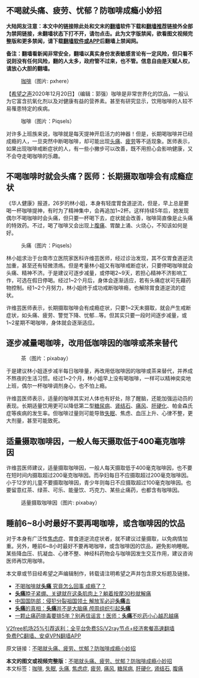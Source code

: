  <h2>不喝就头痛、疲劳、忧郁？防咖啡成瘾小妙招</h2> <p class="notice"><b>大陆网友注意：本文中的链接除此处和文末的<a href="https://github.com/bannedbook/fanqiang" >翻墙</a>软件下载和<a href="https://github.com/killgcd/justmysocks/blob/master/README.md">翻墙推荐</a>链接外全部为禁网链接，未翻墙状态下打不开，请勿点击。此为文字版禁闻，欲看图文视频完整版和更多禁闻，请下载<a href="https://github.com/bannedbook/fanqiang">翻墙软件或APP</a>后翻墙上禁闻网。</p><p>备注：翻墙看新闻非常安全，翻墙以真实身份发表敏感言论有一定风险，但只看不说则没有任何风险，翻的人太多，政府管不过来，也不管。信息自由是天赋人权，请放心大胆的翻墙。</b></p>  <div class="entry"> <figure><figcaption><a href="https://www.bannedbook.org/bnews/tag/%e5%92%96%e5%95%a1/" class="st_tag internal_tag" rel="tag" title="标签 咖啡 下的日志">咖啡</a>（图片: pxhere）</figcaption></figure> <p>【<span class='wp_keywordlink_affiliate'><a href="https://www.soundofhope.org" title="希望之声" target="_blank">希望之声</a></span>2020年12月20日】（编辑：郭强）咖啡是非常世界化的饮品，一般认为它富含抗氧化剂以及对健康有益的营养素。甚至有研究显示，饮用咖啡的人较不易罹患特定的疾病。</p> <figure><figcaption>咖啡（图片：Piqsels）</figcaption></figure> <p>对许多上班族来说，咖啡就是每天提神开启活力的神器！但是，长期喝咖啡并已经成瘾的人，一旦突然中断喝咖啡，却可能出现<a href="https://www.bannedbook.org/bnews/tag/%e5%a4%b4%e7%97%9b/" class="st_tag internal_tag" rel="tag" title="标签 头痛 下的日志">头痛</a>、<a href="https://www.bannedbook.org/bnews/tag/%E7%96%B2%E5%8A%B3/" class="st_tag internal_tag" rel="tag" title="标签 疲劳 下的日志">疲劳</a>等不适现象。医师表示，如果出现咖啡戒断症状的人，有一些小撇步可以改善，既不用担心会影响健康，又不会夺走喝咖啡的乐趣。</p>  <h2>不喝咖啡时就会头痛？医师：长期摄取咖啡会有成瘾症状</h2> <p>《华人健康》报道，26岁的林小姐，本身有轻度胃食道逆流，但是，早上总是要喝一杯咖啡提神，有时为了精神集中，会再追加1~2杯。这样持续5年后，她发现偶尔不喝咖啡时会头痛，但只要一杯喝下去，症状就会改善，咖啡简直像是止头痛的特效药。不过，喝了咖啡又会出现上<a href="https://www.bannedbook.org/bnews/tag/%e8%85%b9%e7%97%9b/" class="st_tag internal_tag" rel="tag" title="标签 腹痛 下的日志">腹痛</a>、胃酸上涌、火烧心，不知该如何是好。</p> <figure><figcaption>头痛（图片：Piqsels）</figcaption></figure> <p>林小姐求治于台南市立医院家医科许维芸医师，经过诊治发现，其不仅胃食道逆流加重，甚至还有轻微溃疡。但是考量林小姐又有咖啡戒断症状，只要停喝咖啡就会头痛、精神不济。于是建议可逐步减量，或停喝2~9天，若担心精神不济影响工作，可选在假日停喝。经过1~2个月后，身体会逐渐适应，若有头痛症状可先藉药物控制。经1~2个月努力，林小姐终于成功戒断咖啡瘾，也解除胃食道逆流的症状。</p>  <p>许维芸医师表示，长期摄取咖啡会有成瘾症状，只要1~2天未摄取，就会产生戒断症状，如头痛、疲劳、警觉下降、忧郁&#8230;等。但其实只要一段时间逐步减量，或1~2星期不喝咖啡，身体就会逐渐适应。</p> <h2>逐步减量喝咖啡，改用低咖啡因的咖啡或茶来替代</h2> <figure><figcaption>茶（图片：pixabay）</figcaption></figure> <p>于是建议林小姐逐步减半每日咖啡量，再改用低咖啡因的咖啡或茶来替代，并养成不熬夜的生活习惯。经过1~2个月，林小姐早上没有喝咖啡，一样可以精神奕奕地上班，偶尔一杯咖啡调剂身心，也不怕上瘾。</p>  <p>许维芸医师表示，适量的咖啡其实对人体也有好处，除了醒脑，还能加强运动员的表现。长期适量饮用更可以降低第二型<a href="https://www.bannedbook.org/bnews/tag/%e7%b3%96%e5%b0%bf%e7%97%85/" class="st_tag internal_tag" rel="tag" title="标签 糖尿病 下的日志">糖尿病</a>、<a href="https://www.bannedbook.org/bnews/tag/%e8%82%be%e7%bb%93%e7%9f%b3/" class="st_tag internal_tag" rel="tag" title="标签 肾结石 下的日志">肾结石</a>、<a href="https://www.bannedbook.org/bnews/tag/%E7%97%9B%E9%A3%8E/" class="st_tag internal_tag" rel="tag" title="标签 痛风 下的日志">痛风</a>、<a href="https://www.bannedbook.org/bnews/tag/%e8%82%9d%e7%a1%ac%e5%8c%96/" class="st_tag internal_tag" rel="tag" title="标签 肝硬化 下的日志">肝硬化</a>、帕金森氏症等疾病的发生率。但咖啡过量则可能导致<a href="https://www.bannedbook.org/bnews/tag/%e5%a4%b1%e7%9c%a0/" class="st_tag internal_tag" rel="tag" title="标签 失眠 下的日志">失眠</a>、焦虑、血压上升、心律不整，更大剂量，甚至可能致死。</p> <h2>适量摄取咖啡因，一般人每天摄取低于400毫克咖啡因</h2> <p>许维芸医师建议，适量摄取咖啡因，一般人每天摄取低于400毫克咖啡因，也不要在短时间内摄取超过200毫克咖啡因。而孕妇每日不应摄取超过200毫克咖啡因。小于12岁的儿童不要摄取咖啡因，青少年则每日不应摄取超过100毫克咖啡因。也要留意红茶、绿茶、可乐、能量饮、巧克力、某些止痛药，也都含有咖啡因。</p>  <figure><figcaption>适量摄取咖啡因（图片: pixabay）</figcaption></figure> <h2>睡前6~8小时最好不要再喝咖啡，或含咖啡因的饮品</h2> <p>对于本身有广泛性<a href="https://www.bannedbook.org/bnews/tag/%e7%84%a6%e8%99%91%e7%97%87/" class="st_tag internal_tag" rel="tag" title="标签 焦虑症 下的日志">焦虑症</a>、胃食道逆流症状者，就不建议过量摄取，以免病情加重。另外，睡前6~8小时最好不要再喝咖啡，或含咖啡因的饮品，避免影响睡眠。某些降血压、抗凝血、心律不整、神经科药物会与咖啡因发生交互作用，建议咨询医师再饮用咖啡。</p> <p>本文章或节目经希望之声编辑制作，转载请注明希望之声并包含原文标题及链接。</p> <ul class='op-related-articles' title='相关阅读'> <li><a href='https://www.bannedbook.org/bnews/health/20201220/1451496.html' target='_blank'>不喝咖啡就<b>头痛</b> 究竟怎么回事 成瘾了？</a></li> <li><a href='https://www.bannedbook.org/bnews/health/20201218/1450213.html' target='_blank'><b>头痛</b>脖子紧绷、关键就在这条肌肉上？躺着按摩30秒就解痛</a></li> <li><a href='https://www.bannedbook.org/bnews/baitai/20201126/1437570.html' target='_blank'>中国国防部：侵犯分裂祖国领土 解放军必迎<b>头痛</b>击</a></li> <li><a href='https://www.bannedbook.org/bnews/health/20201126/1437234.html' target='_blank'><b>头痛</b>的真相：<b>头痛</b>并不是大脑痛 颅周组织引起<b>头痛</b></a></li> <li><a href='https://www.bannedbook.org/bnews/health/20201124/1436114.html' target='_blank'>一颗止痛药排毒要排5年？别再信谣言！医师：<b>头痛</b>不吃药小心越忍越痛</a></li> </ul> <p class="texttj"> <a href="https://www.bannedbook.org/forum23/topic22702.html" target="_blank">V2free机场25%引荐返利：全平台免费SS/V2ray节点+经济套餐高速翻墙</a><br/> <a href="https://github.com/bannedbook/fanqiang/wiki/%E7%A6%81%E9%97%BB%E7%BD%91%E5%AE%89%E5%8D%93%E7%BF%BB%E5%A2%99%E6%96%B0%E9%97%BBAPP" target="_blank">免费PC翻墙、安卓VPN翻墙APP</a></p><p>原文链接：<a class="src_link"  href="https://www.soundofhope.org/post/451123" target="_blank">不喝就头痛、疲劳、忧郁？防咖啡成瘾小妙招</a></p><a name='sharetosocial'></a>       <div><b>本文的图文或视频完整版</b>：<a href='https://www.bannedbook.org/bnews/comments/20201220/1451640.html'>不喝就头痛、疲劳、忧郁？防咖啡成瘾小妙招</a></div>  </div><!--END ENTRY--> <div class="postfooter"> <div>本文标签：<a href="https://www.bannedbook.org/bnews/tag/%e5%92%96%e5%95%a1/" rel="tag">咖啡</a>, <a href="https://www.bannedbook.org/bnews/tag/%e5%a4%b1%e7%9c%a0/" rel="tag">失眠</a>, <a href="https://www.bannedbook.org/bnews/tag/%e5%a4%b4%e7%97%9b/" rel="tag">头痛</a>, <a href="https://www.bannedbook.org/bnews/tag/%e7%84%a6%e8%99%91%e7%97%87/" rel="tag">焦虑症</a>, <a href="https://www.bannedbook.org/bnews/tag/%E7%96%B2%E5%8A%B3/" rel="tag">疲劳</a>, <a href="https://www.bannedbook.org/bnews/tag/%E7%97%9B%E9%A3%8E/" rel="tag">痛风</a>, <a href="https://www.bannedbook.org/bnews/tag/%e7%b3%96%e5%b0%bf%e7%97%85/" rel="tag">糖尿病</a>, <a href="https://www.bannedbook.org/bnews/tag/%e8%82%9d%e7%a1%ac%e5%8c%96/" rel="tag">肝硬化</a>, <a href="https://www.bannedbook.org/bnews/tag/%e8%82%be%e7%bb%93%e7%9f%b3/" rel="tag">肾结石</a>, <a href="https://www.bannedbook.org/bnews/tag/%e8%85%b9%e7%97%9b/" rel="tag">腹痛</a></div>  </div><!--END POSTFOOTER--> 
